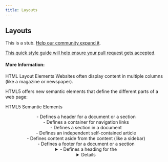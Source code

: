 ```yaml
---
title: Layouts
---
```

## Layouts

This is a stub. <a href='https://github.com/freecodecamp/guides/tree/master/src/pages/html/layouts/index.md' target='_blank' rel='nofollow'>Help our community expand it</a>.

<a href='https://github.com/freecodecamp/guides/blob/master/README.md' target='_blank' rel='nofollow'>This quick style guide will help ensure your pull request gets accepted</a>.

<!-- The article goes here, in GitHub-flavored Markdown. Feel free to add YouTube videos, images, and CodePen/JSBin embeds  -->

#### More Information:
HTML Layout Elements
Websites often display content in multiple columns (like a magazine or newspaper).

HTML5 offers new semantic elements that define the different parts of a web page:

HTML5 Semantic Elements	
<header> - Defines a header for a document or a section
<nav> - Defines a container for navigation links
<section> - Defines a section in a document
<article> - Defines an independent self-contained article
<aside> - Defines content aside from the content (like a sidebar)
<footer> - Defines a footer for a document or a section
<details> - Defines additional details
<summary> - Defines a heading for the <details> element
HTML Layout Techniques
There are four different ways to create multicolumn layouts. Each way has its pros and cons:

HTML tables
CSS float property
CSS framework
CSS flexbox
Which One to Choose?
HTML Tables
The <table> element was not designed to be a layout tool! The purpose of the <table> element is to display tabular data. So, do not use tables for your page layout! They will bring a mess into your code. And imagine how hard it will be to redesign your site after a couple of months.
  
  # For more information 
  Check out this great article on HTML Layouts...It gives a great explanation on how to use them and what they are.
  https://www.codementor.io/codementorteam/4-different-html-css-layout-techniques-to-create-a-site-85i9t1x34
  
  


